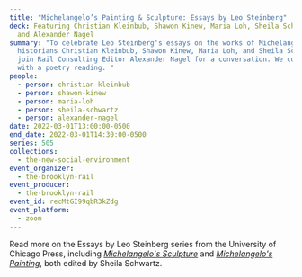 ```yaml
---
title: "Michelangelo’s Painting & Sculpture: Essays by Leo Steinberg"
deck: Featuring Christian Kleinbub, Shawon Kinew, Maria Loh, Sheila Schwartz,
  and Alexander Nagel
summary: "To celebrate Leo Steinberg's essays on the works of Michelangelo, art
  historians Christian Kleinbub, Shawon Kinew, Maria Loh, and Sheila Schwartz
  join Rail Consulting Editor Alexander Nagel for a conversation. We conclude
  with a poetry reading. "
people:
  - person: christian-kleinbub
  - person: shawon-kinew
  - person: maria-loh
  - person: sheila-schwartz
  - person: alexander-nagel
date: 2022-03-01T13:00:00-0500
end_date: 2022-03-01T14:30:00-0500
series: 505
collections:
  - the-new-social-environment
event_organizer:
  - the-brooklyn-rail
event_producer:
  - the-brooklyn-rail
event_id: recMtGI99qbR3kZdg
event_platform:
  - zoom
---
```

Read more on the Essays by Leo Steinberg series from the University of Chicago Press, including *[Michelangelo's Sculpture](https://press.uchicago.edu/ucp/books/book/chicago/M/bo26593443.html)* and *[Michelangelo's Painting](https://press.uchicago.edu/ucp/books/book/chicago/M/bo27801939.html)*, both edited by Sheila Schwartz.